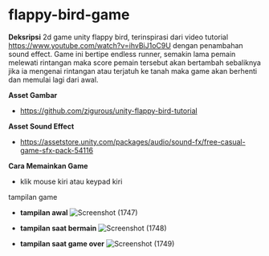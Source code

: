 # flappy-bird-game
**Deksripsi**
2d game unity flappy bird, terinspirasi dari video tutorial https://www.youtube.com/watch?v=ihvBiJ1oC9U dengan penambahan sound effect. Game ini bertipe endless runner, semakin lama pemain melewati rintangan maka score pemain tersebut akan bertambah sebaliknya jika ia mengenai rintangan atau terjatuh ke tanah maka game akan berhenti dan memulai lagi dari awal.

**Asset Gambar**
- https://github.com/zigurous/unity-flappy-bird-tutorial

**Asset Sound Effect**
- https://assetstore.unity.com/packages/audio/sound-fx/free-casual-game-sfx-pack-54116

**Cara Memainkan Game** 
- klik mouse kiri atau keypad kiri

tampilan game
- **tampilan awal**
![Screenshot (1747)](https://user-images.githubusercontent.com/66149479/156307083-ea9171c7-e886-4aeb-8deb-39eddf715a3e.png)

- **tampilan saat bermain**
![Screenshot (1748)](https://user-images.githubusercontent.com/66149479/156307377-664d040a-83fd-46bc-8315-6761e819ea0a.png)

- **tampilan saat game over**
![Screenshot (1749)](https://user-images.githubusercontent.com/66149479/156307388-161972a6-b293-47eb-962c-d4ec9d1b2574.png)

